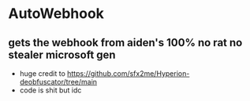 # AutoWebhook
gets the webhook from aiden's 100% no rat no stealer microsoft gen
---------------------------------------------------------------------------
- huge credit to https://github.com/sfx2me/Hyperion-deobfuscator/tree/main
- code is shit but idc
